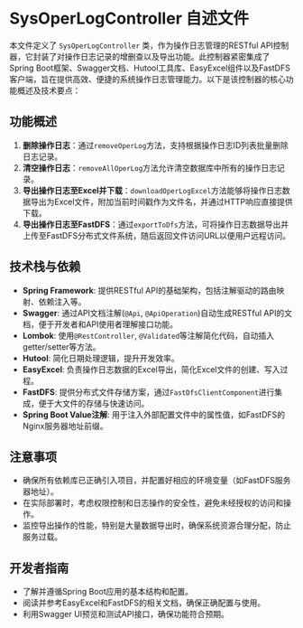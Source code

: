 # SysOperLogController 自述文件

本文件定义了 `SysOperLogController` 类，作为操作日志管理的RESTful API控制器，它封装了对操作日志记录的增删查以及导出功能。此控制器紧密集成了Spring Boot框架、Swagger文档、Hutool工具库、EasyExcel组件以及FastDFS客户端，旨在提供高效、便捷的系统操作日志管理能力。以下是该控制器的核心功能概述及技术要点：

## 功能概述

1. **删除操作日志**：通过`removeOperLog`方法，支持根据操作日志ID列表批量删除日志记录。
2. **清空操作日志**：`removeAllOperLog`方法允许清空数据库中所有的操作日志记录。
3. **导出操作日志至Excel并下载**：`downloadOperLogExcel`方法能够将操作日志数据导出为Excel文件，附加当前时间戳作为文件名，并通过HTTP响应直接提供下载。
4. **导出操作日志至FastDFS**：通过`exportToDfs`方法，可将操作日志数据导出并上传至FastDFS分布式文件系统，随后返回文件访问URL以便用户远程访问。

## 技术栈与依赖

- **Spring Framework**: 提供RESTful API的基础架构，包括注解驱动的路由映射、依赖注入等。
- **Swagger**: 通过API文档注解(`@Api`, `@ApiOperation`)自动生成RESTful API的文档，便于开发者和API使用者理解接口功能。
- **Lombok**: 使用`@RestController`, `@Validated`等注解简化代码，自动插入getter/setter等方法。
- **Hutool**: 简化日期处理逻辑，提升开发效率。
- **EasyExcel**: 负责操作日志数据的Excel导出，简化Excel文件的创建、写入过程。
- **FastDFS**: 提供分布式文件存储方案，通过`FastDfsClientComponent`进行集成，便于大文件的存储与快速访问。
- **Spring Boot Value注解**: 用于注入外部配置文件中的属性值，如FastDFS的Nginx服务器地址前缀。

## 注意事项

- 确保所有依赖库已正确引入项目，并配置好相应的环境变量（如FastDFS服务器地址）。
- 在实际部署时，考虑权限控制和日志操作的安全性，避免未经授权的访问和操作。
- 监控导出操作的性能，特别是大量数据导出时，确保系统资源合理分配，防止服务过载。

## 开发者指南

- 了解并遵循Spring Boot应用的基本结构和配置。
- 阅读并参考EasyExcel和FastDFS的相关文档，确保正确配置与使用。
- 利用Swagger UI预览和测试API接口，确保功能符合预期。